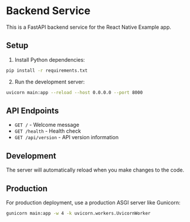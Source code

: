 # Backend Service

This is a FastAPI backend service for the React Native Example app.

## Setup

1. Install Python dependencies:
```bash
pip install -r requirements.txt
```

2. Run the development server:
```bash
uvicorn main:app --reload --host 0.0.0.0 --port 8000
```

## API Endpoints

- `GET /` - Welcome message
- `GET /health` - Health check
- `GET /api/version` - API version information

## Development

The server will automatically reload when you make changes to the code.

## Production

For production deployment, use a production ASGI server like Gunicorn:

```bash
gunicorn main:app -w 4 -k uvicorn.workers.UvicornWorker
```
